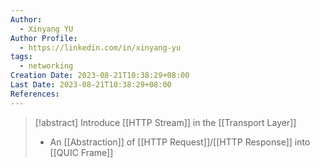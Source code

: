 ```yaml
---
Author:
  - Xinyang YU
Author Profile:
  - https://linkedin.com/in/xinyang-yu
tags:
  - networking
Creation Date: 2023-08-21T10:38:29+08:00
Last Date: 2023-08-21T10:38:29+08:00
References:
---
```

>[!abstract] Introduce [[HTTP Stream]] in the [[Transport Layer]]
>- An [[Abstraction]] of [[HTTP Request]]/[[HTTP Response]] into [[QUIC Frame]]